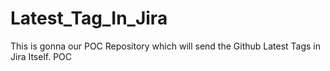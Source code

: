 # Latest_Tag_In_Jira
This is gonna our POC Repository which will send the Github Latest Tags in Jira Itself.
POC
